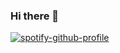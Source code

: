### Hi there 👋

[![spotify-github-profile](https://spotify-github-profile.vercel.app/api/view?uid=mhaedrich&cover_image=true&theme=default)](https://github.com/kittinan/spotify-github-profile)

<!--
**marydotdev/marydotdev** is a ✨ _special_ ✨ repository because its `README.md` (this file) appears on your GitHub profile.

Here are some ideas to get you started:

- 🔭 I’m currently working on ...
- 🌱 I’m currently learning ...
- 👯 I’m looking to collaborate on ...
- 🤔 I’m looking for help with ...
- 💬 Ask me about ...
- 📫 How to reach me: ...
- 😄 Pronouns: ...
- ⚡ Fun fact: ...
-->
